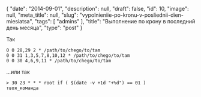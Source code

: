 {
    "date": "2014-09-01",
    "description": null,
    "draft": false,
    "id": 10,
    "image": null,
    "meta_title": null,
    "slug": "vypolnieniie-po-kronu-v-posliednii-dien-miesiatsa",
    "tags": [
        "admins"
    ],
    "title": "Выполнение по крону в последний день месяца",
    "type": "post"
}


Так
```
0 0 28,29 2 * /path/to/chego/to/tam
0 0 31 1,3,5,7,8,10,12 * /path/to/chego/to/tam
0 0 30 4,6,9,11 * /path/to/chego/to/tam
```
...или так
```
> 30 23 * * * root if ( $(date -v +1d "+%d") == 01 )
твоя_команда
```
